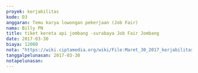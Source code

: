 ```yaml
---
proyek: kerjabilitas
kode: D3
anggaran: Temu karya lowongan pekerjaan (Job Fair)
nama: Billy PN
title: tiket kereta api jombang -surabaya Job Fair Jombang
date: 2017-03-30
biaya: 12000
nota: "https://wiki.ciptamedia.org/wiki/File:Maret_30_2017_kerjabilitas_D3_tiket_pulang_jombang_surabaya_billy.jpg"
tanggalpelunasan: 2017-03-30
notapelunasan:
---
```

